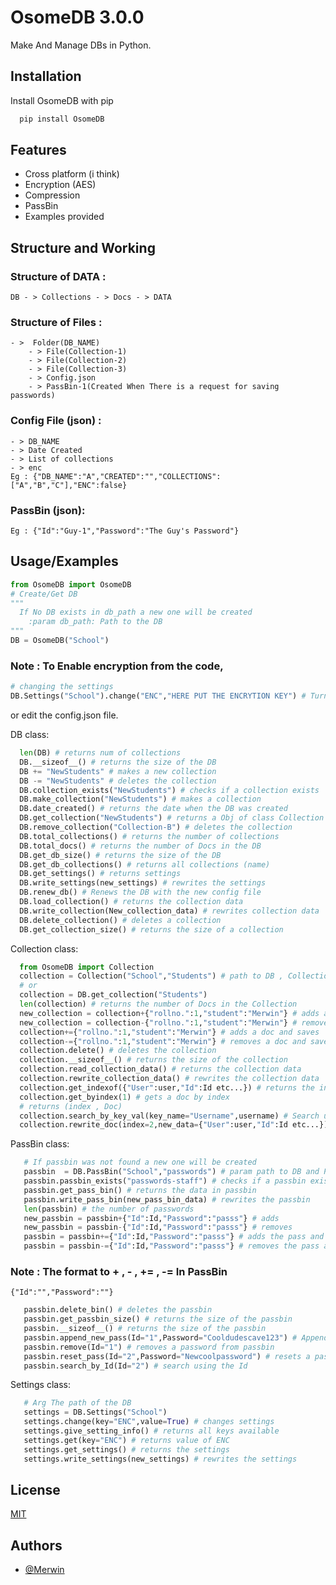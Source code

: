 
# OsomeDB 3.0.0

Make And Manage DBs in Python.



## Installation

Install OsomeDB with pip

```bash
  pip install OsomeDB
```
    
## Features

- Cross platform (i think)
- Encryption (AES)
- Compression
- PassBin
- Examples provided

## Structure and Working

### Structure of DATA :
   
    DB - > Collections - > Docs - > DATA

### Structure of Files :
    - >  Folder(DB_NAME)
        - > File(Collection-1)
        - > File(Collection-2)
        - > File(Collection-3)
        - > Config.json
        - > PassBin-1(Created When There is a request for saving passwords)
### Config File (json) :
    - > DB_NAME
    - > Date Created
    - > List of collections
    - > enc
    Eg : {"DB_NAME":"A","CREATED":"","COLLECTIONS":["A","B","C"],"ENC":false}
### PassBin (json):
    Eg : {"Id":"Guy-1","Password":"The Guy's Password"}



## Usage/Examples

```python
from OsomeDB import OsomeDB
# Create/Get DB
"""
  If No DB exists in db_path a new one will be created
    :param db_path: Path to the DB
"""
DB = OsomeDB("School") 
```

### Note : To Enable encryption from the code,
```python
# changing the settings
DB.Settings("School").change("ENC","HERE PUT THE ENCRYTION KEY") # Turning on encryption
```
or edit the config.json file.


DB class:
```python
  len(DB) # returns num of collections
  DB.__sizeof__() # returns the size of the DB
  DB += "NewStudents" # makes a new collection
  DB -= "NewStudents" # deletes the collection
  DB.collection_exists("NewStudents") # checks if a collection exists
  DB.make_collection("NewStudents") # makes a collection
  DB.date_created() # returns the date when the DB was created
  DB.get_collection("NewStudents") # returns a Obj of class Collection
  DB.remove_collection("Collection-B") # deletes the collection
  DB.total_collections() # returns the number of collections
  DB.total_docs() # returns the number of Docs in the DB
  DB.get_db_size() # returns the size of the DB
  DB.get_db_collections() # returns all collections (name)
  DB.get_settings() # returns settings
  DB.write_settings(new_settings) # rewrites the settings
  DB.renew_db() # Renews the DB with the new config file
  DB.load_collection() # returns the collection data
  DB.write_collection(New_collection_data) # rewrites collection data
  DB.delete_collection() # deletes a collection
  DB.get_collection_size() # returns the size of a collection
```

Collection class:
```python
  from OsomeDB import Collection
  collection = Collection("School","Students") # path to DB , Collection name
  # or
  collection = DB.get_collection("Students")
  len(collection) # returns the number of Docs in the Collection
  new_collection = collection+{"rollno.":1,"student":"Merwin"} # adds a doc
  new_collection = collection-{"rollno.":1,"student":"Merwin"} # removes a doc
  collection+={"rollno.":1,"student":"Merwin"} # adds a doc and saves
  collection-={"rollno.":1,"student":"Merwin"} # removes a doc and saves
  collection.delete() # deletes the collection
  collection.__sizeof__() # returns the size of the collection
  collection.read_collection_data() # returns the collection data
  collection.rewrite_collection_data() # rewrites the collection data
  collection.get_indexof({"User":user,"Id":Id etc...}) # returns the index of the data
  collection.get_byindex(1) # gets a doc by index
  # returns (index , Doc) 
  collection.search_by_key_val(key_name="Username",username) # Search using the value of a given key 
  collection.rewrite_doc(index=2,new_data={"User":user,"Id":Id etc...}) # rewrites a doc

```

PassBin class:
```python
   # If passbin was not found a new one will be created
   passbin  = DB.PassBin("School","passwords") # param path to DB and PassBins name.
   passbin.passbin_exists("passwords-staff") # checks if a passbin exists.
   passbin.get_pass_bin() # returns the data in passbin
   passbin.write_pass_bin(new_pass_bin_data) # rewrites the passbin
   len(passbin) # the number of passwords
   new_passbin = passbin+{"Id":Id,"Password":"passs"} # adds
   new_passbin = passbin-{"Id":Id,"Password":"passs"} # removes
   passbin = passbin+={"Id":Id,"Password":"passs"} # adds the pass and save to passbin returns passbin obj
   passbin = passbin-={"Id":Id,"Password":"passs"} # removes the pass and save to passbin returns passbin obj
```
### Note : The format to + , - , += , -= In PassBin
```
{"Id":"","Password":""}
```
```python
   passbin.delete_bin() # deletes the passbin
   passbin.get_passbin_size() # returns the size of the passbin
   passbin.__sizeof__() # returns the size of the passbin
   passbin.append_new_pass(Id="1",Password="Cooldudescave123") # Appends a new password
   passbin.remove(Id="1") # removes a password from passbin
   passbin.reset_pass(Id="2",Password="Newcoolpassword") # resets a password
   passbin.search_by_Id(Id="2") # search using the Id 
```

Settings class:
```python
   # Arg The path of the DB
   settings = DB.Settings("School") 
   settings.change(key="ENC",value=True) # changes settings
   settings.give_setting_info() # returns all keys available
   settings.get(key="ENC") # returns value of ENC
   settings.get_settings() # returns the settings
   settings.write_settings(new_settings) # rewrites the settings
```


## License

[MIT](https://choosealicense.com/licenses/mit/)


## Authors

- [@Merwin](https://www.github.com/mastercodermerwin)

